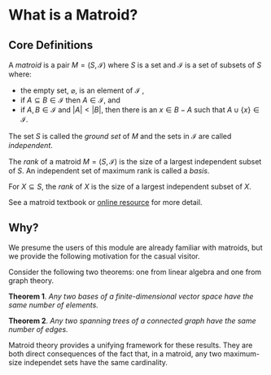 # What is a Matroid?

## Core Definitions

A *matroid* is a pair $M=(S,\mathcal{I})$ where $S$ is a set and $\mathcal{I}$ is a set
of subsets of $S$ where:
* the empty set, $\varnothing$, is an element of $\mathcal{I}$ ,
* if $A \subseteq B \in \mathcal{I}$ then $A \in \mathcal{I}$, and
* if $A,B \in \mathcal{I}$ and $|A| < |B|$, then there is an $x \in B - A$ such that $A \cup\{x\} \in \mathcal{I}$. 

The set $S$ is called the *ground set* of $M$ and the sets in $\mathcal{I}$ are called *independent*. 

The *rank* of a matroid $M=(S,\mathcal{I})$ is the size of a largest independent subset of $S$.
An independent set of maximum rank is called a *basis*. 

For $X \subseteq S$, the *rank* of $X$ is the size of a largest independent subset of $X$.


See a matroid textbook or [online resource](https://en.wikipedia.org/wiki/Matroid) for more detail. 

## Why?

We presume the users of this module are already familiar with matroids, but we provide the following motivation for the casual visitor. 

Consider the following two theorems: one from linear algebra and one from graph theory.

**Theorem 1**. *Any two bases of a finite-dimensional vector space have the same number of elements.*

**Theorem 2**. *Any two spanning trees of a connected graph have the same number of edges.*

Matroid theory provides a unifying framework for these results. They are both direct consequences of the fact that, in a matroid, any two maximum-size independet sets have the same cardinality.
